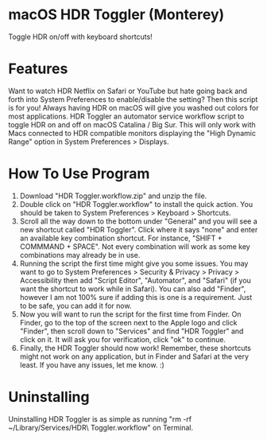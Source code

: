 # macOS HDR Toggler (Monterey)
Toggle HDR on/off with keyboard shortcuts!

# Features
Want to watch HDR Netflix on Safari or YouTube but hate going back and forth into System Preferences to enable/disable the setting?  Then this script is for you!  Always having HDR on macOS will give you washed out colors for most applications.  HDR Toggler an automator service workflow script to toggle HDR on and off on macOS Catalina / Big Sur.  This will only work with Macs connected to HDR compatible monitors displaying the "High Dynamic Range" option in System Preferences > Displays.

# How To Use Program
1. Download "HDR Toggler.workflow.zip" and unzip the file.
2. Double click on "HDR Toggler.workflow" to install the quick action.  You should be taken to System Preferences > Keyboard > Shortcuts.
3. Scroll all the way down to the bottom under "General" and you will see a new shortcut called "HDR Toggler".  Click where it says "none" and enter an available key combination shortcut.  For instance, "SHIFT + COMMMAND + SPACE". Not every combination will work as some key combinations may already be in use.
4. Running the script the first time might give you some issues.  You may want to go to System Preferences > Security & Privacy > Privacy > Accessibility then add "Script Editor", "Automator", and "Safari" (if you want the shortcut to work while in Safari).  You can also add "Finder", however I am not 100% sure if adding this is one is a requirement.  Just to be safe, you can add it for now.
5. Now you will want to run the script for the first time from Finder.  On Finder, go to the top of the screen next to the Apple logo and click "Finder", then scroll down to "Services" and find "HDR Toggler" and click on it.  It will ask you for verification, click "ok" to continue.
6. Finally, the HDR Toggler should now work!  Remember, these shortcuts might not work on any application, but in Finder and Safari at the very least.  If you have any issues, let me know. :)

# Uninstalling
Uninstalling HDR Toggler is as simple as running "rm -rf ~/Library/Services/HDR\ Toggler.workflow" on Terminal.
